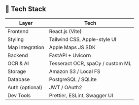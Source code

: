 ## 🧱 Tech Stack

| Layer           | Tech                        |
|----------------|-----------------------------|
| Frontend        | React.js (Vite)             |
| Styling         | Tailwind CSS, Apple-style UI |
| Map Integration | Apple Maps JS SDK           |
| Backend         | FastAPI + Uvicorn           |
| OCR & AI        | Tesseract OCR, spaCy / custom ML |
| Storage         | Amazon S3 / Local FS        |
| Database        | PostgreSQL / SQLite         |
| Auth (optional) | JWT / OAuth2                |
| Dev Tools       | Prettier, ESLint, Swagger UI|
